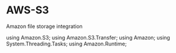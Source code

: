 # AWS-S3
Amazon file storage integration 


using Amazon.S3;
using Amazon.S3.Transfer;
using Amazon;
using System.Threading.Tasks;
using Amazon.Runtime;
